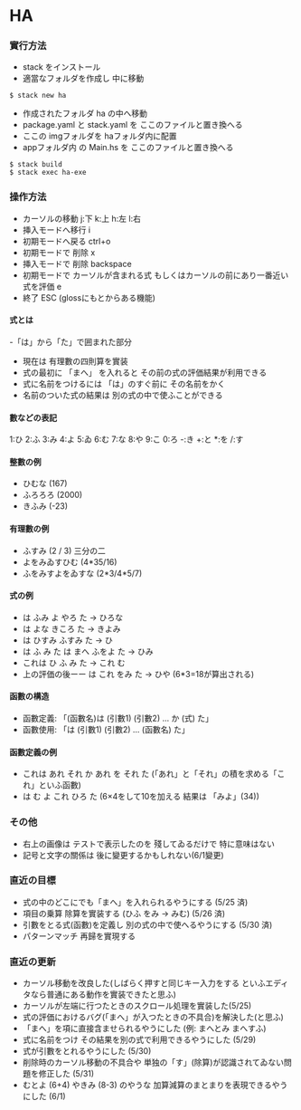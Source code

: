 # HA
### 實行方法

- stack をインストール
- 適當なフォルダを作成し 中に移動

```
$ stack new ha
```
- 作成されたフォルダ ha の中へ移動
- package.yaml と stack.yaml を ここのファイルと置き換へる
- ここの imgフォルダを haフォルダ内に配置
- appフォルダ内 の Main.hs を ここのファイルと置き換へる
```
$ stack build
$ stack exec ha-exe
```

### 操作方法
- カーソルの移動 j:下 k:上 h:左 l:右
- 挿入モードへ移行 i
- 初期モードへ戻る ctrl+o
- 初期モードで 削除 x
- 挿入モードで 削除 backspace
- 初期モードで カーソルが含まれる式 もしくはカーソルの前にあり一番近い式を評価 e
- 終了 ESC (glossにもとからある機能)

#### 式とは
-「は」から「た」で囲まれた部分
- 現在は 有理數の四則算を實装
- 式の最初に 「まへ」 を入れると その前の式の評価結果が利用できる
- 式に名前をつけるには 「は」のすぐ前に その名前をかく
- 名前のついた式の結果は 別の式の中で使ふことができる

#### 數などの表記
1:ひ 2:ふ 3:み 4:よ 5:ゐ 6:む 7:な 8:や 9:こ 0:ろ -:き +:と \*:を /:す

#### 整數の例
- ひむな (167)
- ふろろろ (2000)
- きふみ (-23)

#### 有理數の例
- ふすみ (2 / 3) 三分の二
- よをみゐすひむ (4\*35/16)
- ふをみすよをゐすな (2\*3/4\*5/7)

#### 式の例
- は ふみ よ やろ た  -> ひろな
- は よな きころ た -> きよみ
- は ひすみ ふすみ た -> ひ
- は ふ み た は まへ ふをよ た -> ひみ
- これは ひ ふ み た -> これ む
- 上の評価の後ーー  は これ をみ た -> ひや (6\*3=18が算出される)

#### 函數の構造
- 函數定義: 「(函數名)は (引數1) (引數2) ... か (式) た」
- 函數使用: 「は (引數1) (引數2) ... (函數名) た」

#### 函數定義の例
- これは あれ それ か あれ を それ た (「あれ」と「それ」の積を求める「これ」といふ函數)
- は む よ これ ひろ た (6×4をして10を加える  結果は 「みよ」(34))


### その他
- 右上の画像は テストで表示したのを 殘してゐるだけで 特に意味はない
- 記号と文字の關係は 後に變更するかもしれない(6/1變更)

### 直近の目標
- 式の中のどこにでも「まへ」を入れられるやうにする (5/25 済)
- 項目の乗算 除算を實装する (ひふ をみ -> みむ) (5/26 済)
- 引數をとる式(函數)を定義し 別の式の中で使へるやうにする (5/30 済)
- パターンマッチ 再歸を實現する

### 直近の更新
- カーソル移動を改良した(しばらく押すと同じキー入力をする といふエディタなら普通にある動作を實装できたと思ふ)
- カーソルが左端に行つたときのスクロール処理を實装した(5/25)
- 式の評価におけるバグ(「まへ」が入つたときの不具合)を解決した(と思ふ)
- 「まへ」を項に直接含ませられるやうにした (例: まへとみ まへすふ)
- 式に名前をつけ その結果を別の式で利用できるやうにした (5/29)
- 式が引數をとれるやうにした (5/30)
- 削除時のカーソル移動の不具合や 単独の「す」(除算)が認識されてゐない問題を修正した (5/31)
- むとよ (6+4) やきみ (8-3) のやうな 加算減算のまとまりを表現できるやうにした (6/1)

